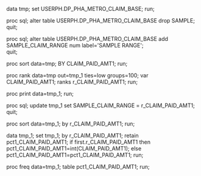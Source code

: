 
data tmp;
set USERPH.DP_PHA_METRO_CLAIM_BASE;
run;
  
proc sql;
   alter table USERPH.DP_PHA_METRO_CLAIM_BASE
      drop SAMPLE;	  
quit;

proc sql;
   alter table USERPH.DP_PHA_METRO_CLAIM_BASE
      add SAMPLE_CLAIM_RANGE num label='SAMPLE RANGE';	  
quit;

proc sort data=tmp;
BY CLAIM_PAID_AMT1;
run;


proc rank data=tmp out=tmp_1 ties=low groups=100;
var CLAIM_PAID_AMT1;
ranks r_CLAIM_PAID_AMT1;
run;

proc print data=tmp_1;
run;

proc sql;
   update tmp_1
	set SAMPLE_CLAIM_RANGE = r_CLAIM_PAID_AMT1;
quit;
 
proc sort data=tmp_1;
by r_CLAIM_PAID_AMT1;
run;
 
data tmp_1;
set tmp_1;
by r_CLAIM_PAID_AMT1;
retain pct1_CLAIM_PAID_AMT1;
if first.r_CLAIM_PAID_AMT1 then pct1_CLAIM_PAID_AMT1=int(CLAIM_PAID_AMT1);
else pct1_CLAIM_PAID_AMT1=pct1_CLAIM_PAID_AMT1;
run;
 
proc freq data=tmp_1;
table pct1_CLAIM_PAID_AMT1;
run;

